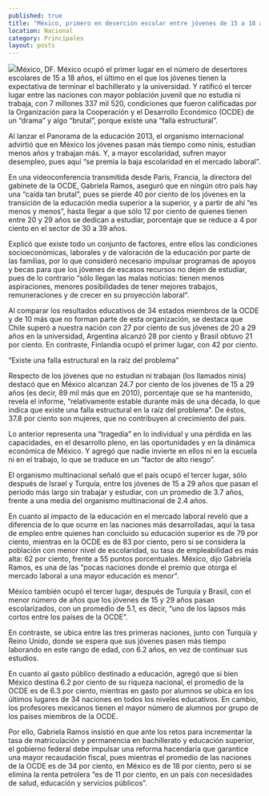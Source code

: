 ```yaml
---
published: true
title: "México, primero en deserción escolar entre jóvenes de 15 a 18 años: OCDE"
location: Nacional
category: Principales
layout: posts
---
```


![](http://i.imgur.com/QoDF386m.jpg)México, DF. México ocupó el primer lugar en el número de desertores escolares de 15 a 18 años, el último en el que los jóvenes tienen la expectativa de terminar el bachillerato y la universidad. Y ratificó el tercer lugar entre las naciones con mayor población juvenil que no estudia ni trabaja, con 7 millones 337 mil 520, condiciones que fueron calificadas por la Organización para la Cooperación y el Desarrollo Económico (OCDE) de un “drama” y algo “brutal”, porque existe una “falla estructural”.

Al lanzar el Panorama de la educación 2013, el organismo internacional advirtió que en México los jóvenes pasan más tiempo como ninis, estudian menos años y trabajan más. Y, a mayor escolaridad, sufren mayor desempleo, pues aquí “se premia la baja escolaridad en el mercado laboral”.

En una videoconferencia transmitida desde París, Francia, la directora del gabinete de la OCDE, Gabriela Ramos, aseguró que en ningún otro país hay una “caída tan brutal”, pues se pierde 40 por ciento de los jóvenes en la transición de la educación media superior a la superior, y a partir de ahí “es menos y menos”, hasta llegar a que sólo 12 por ciento de quienes tienen entre 20 y 29 años se dedican a estudiar, porcentaje que se reduce a 4 por ciento en el sector de 30 a 39 años.

Explicó que existe todo un conjunto de factores, entre ellos las condiciones socioeconómicas, laborales y de valoración de la educación por parte de las familias, por lo que consideró necesario impulsar programas de apoyos y becas para que los jóvenes de escasos recursos no dejen de estudiar, pues de lo contrario “sólo llegan las malas noticias: tienen menos aspiraciones, menores posibilidades de tener mejores trabajos, remuneraciones y de crecer en su proyección laboral”.

Al comparar los resultados educativos de 34 estados miembros de la OCDE y de 10 más que no forman parte de esta organización, se destaca que Chile superó a nuestra nación con 27 por ciento de sus jóvenes de 20 a 29 años en la universidad, Argentina alcanzó 28 por ciento y Brasil obtuvo 21 por ciento. En contraste, Finlandia ocupó el primer lugar, con 42 por ciento.

“Existe una falla estructural en la raíz del problema”

Respecto de los jóvenes que no estudian ni trabajan (los llamados ninis) destacó que en México alcanzan 24.7 por ciento de los jóvenes de 15 a 29 años (es decir, 89 mil más que en 2010), porcentaje que se ha mantenido, revela el informe, “relativamente estable durante más de una década, lo que indica que existe una falla estructural en la raíz del problema”. De éstos, 37.8 por ciento son mujeres, que no contribuyen al crecimiento del país.

Lo anterior representa una “tragedia” en lo individual y una pérdida en las capacidades, en el desarrollo pleno, en las oportunidades y en la dinámica económica de México. Y agregó que nadie invierte en ellos ni en la escuela ni en el trabajo, lo que se traduce en un “factor de alto riesgo”.

El organismo multinacional señaló que el país ocupó el tercer lugar, sólo después de Israel y Turquía, entre los jóvenes de 15 a 29 años que pasan el periodo más largo sin trabajar y estudiar, con un promedio de 3.7 años, frente a una media del organismo multinacional de 2.4 años.

En cuanto al impacto de la educación en el mercado laboral reveló que a diferencia de lo que ocurre en las naciones más desarrolladas, aquí la tasa de empleo entre quienes han concluido su educación superior es de 79 por ciento, mientras en la OCDE es de 83 por ciento, pero si se considera la población con menor nivel de escolaridad, su tasa de empleabilidad es más alta: 62 por ciento, frente a 55 puntos porcentuales. México, dijo Gabriela Ramos, es una de las “pocas naciones donde el premio que otorga el mercado laboral a una mayor educación es menor”.

México también ocupó el tercer lugar, después de Turquía y Brasil, con el menor número de años que los jóvenes de 15 y 29 años pasan escolarizados, con un promedio de 5.1, es decir, “uno de los lapsos más cortos entre los países de la OCDE”.

En contraste, se ubica entre las tres primeras naciones, junto con Turquía y Reino Unido, donde se espera que sus jóvenes pasen más tiempo laborando en este rango de edad, con 6.2 años, en vez de continuar sus estudios.

En cuanto al gasto público destinado a educación, agregó que si bien México destina 6.2 por ciento de su riqueza nacional, el promedio de la OCDE es de 6.3 por ciento, mientras en gasto por alumnos se ubica en los últimos lugares de 34 naciones en todos los niveles educativos. En cambio, los profesores mexicanos tienen el mayor número de alumnos por grupo de los países miembros de la OCDE.

Por ello, Gabriela Ramos insistió en que ante los retos para incrementar la tasa de matriculación y permanencia en bachillerato y educación superior, el gobierno federal debe impulsar una reforma hacendaria que garantice una mayor recaudación fiscal, pues mientras el promedio de las naciones de la OCDE es de 34 por ciento, en México es de 18 por ciento, pero si se elimina la renta petrolera “es de 11 por ciento, en un país con necesidades de salud, educación y servicios públicos”.
